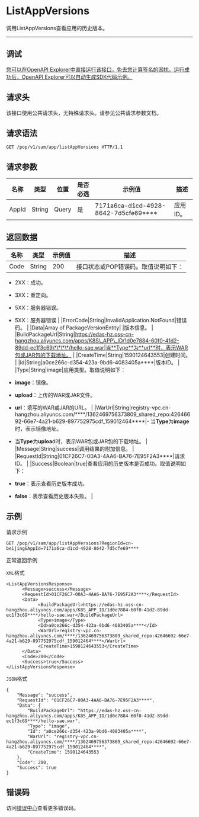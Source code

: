# ListAppVersions

调用ListAppVersions查看应用的历史版本。

****

## 调试

[您可以在OpenAPI Explorer中直接运行该接口，免去您计算签名的困扰。运行成功后，OpenAPI Explorer可以自动生成SDK代码示例。](https://api.aliyun.com/#product=sae&api=ListAppVersions&type=ROA&version=2019-05-06)

## 请求头

该接口使用公共请求头，无特殊请求头。请参见公共请求参数文档。

## 请求语法

```
GET /pop/v1/sam/app/listAppVersions HTTP/1.1
```

## 请求参数

|名称|类型|位置|是否必选|示例值|描述|
|--|--|--|----|---|--|
|AppId|String|Query|是|7171a6ca-d1cd-4928-8642-7d5cfe69\*\*\*\*|应用ID。 |

## 返回数据

|名称|类型|示例值|描述|
|--|--|---|--|
|Code|String|200|接口状态或POP错误码。取值说明如下：

 -   2XX：成功。
-   3XX：重定向。
-   5XX：服务器错误。
-   5XX：服务器错误 |
|ErrorCode|String|InvalidApplication.NotFound|错误码。 |
|Data|Array of PackageVersionEntity| |版本信息。 |
|BuildPackageUrl|String|https://edas-hz.oss-cn-hangzhou.aliyuncs.com/apps/K8S\_APP\_ID/1d0e7884-60f0-41d2-89dd-ec1f3c69\*\*\*\*/hello-sae.war|当**Type**为**url**时，表示WAR包或JAR包的下载地址。 |
|CreateTime|String|1590124643553|创建时间。 |
|Id|String|a0ce266c-d354-423a-9bd6-4083405a\*\*\*\*|版本ID。 |
|Type|String|image|应用类型。取值说明如下：

 -   **image**：镜像。
-   **upload**：上传的WAR或JAR文件。
-   **url**：填写的WAR或JAR的URL。 |
|WarUrl|String|registry-vpc.cn-hangzhou.aliyuncs.com/\*\*\*\*/1362469756373809\_shared\_repo:42646692-66e7-4a21-b629-897752975cdf\_159012464\*\*\*\*|-   当**Type**为**image**时，表示镜像地址。
-   当**Type**为**uploa**d时，表示WAR包或JAR包的下载地址。 |
|Message|String|success|调用结果的附加信息。 |
|RequestId|String|01CF26C7-00A3-4AA6-BA76-7E95F2A3\*\*\*\*|请求ID。 |
|Success|Boolean|true|查看应用的历史版本是否成功。取值说明如下：

 -   **true**：表示查看历史版本成功。
-   **false**：表示查看历史版本失败。 |

## 示例

请求示例

```
GET /pop/v1/sam/app/listAppVersions?RegionId=cn-beijing&AppId=7171a6ca-d1cd-4928-8642-7d5cfe69****
```

正常返回示例

`XML`格式

```
<ListAppVersionsResponse>
      <Message>success</Message>
      <RequestId>01CF26C7-00A3-4AA6-BA76-7E95F2A3****</RequestId>
      <Data>
            <BuildPackageUrl>https://edas-hz.oss-cn-hangzhou.aliyuncs.com/apps/K8S_APP_ID/1d0e7884-60f0-41d2-89dd-ec1f3c69****/hello-sae.war</BuildPackageUrl>
            <Type>image</Type>
            <Id>a0ce266c-d354-423a-9bd6-4083405a****</Id>
            <WarUrl>registry-vpc.cn-hangzhou.aliyuncs.com/****/1362469756373809_shared_repo:42646692-66e7-4a21-b629-897752975cdf_159012464****</WarUrl>
            <CreateTime>1590124643553</CreateTime>
      </Data>
      <Code>200</Code>
      <Success>true</Success>
</ListAppVersionsResponse>
```

`JSON`格式

```
{
    "Message": "success",
    "RequestId": "01CF26C7-00A3-4AA6-BA76-7E95F2A3****",
    "Data": {
        "BuildPackageUrl": "https://edas-hz.oss-cn-hangzhou.aliyuncs.com/apps/K8S_APP_ID/1d0e7884-60f0-41d2-89dd-ec1f3c69****/hello-sae.war",
        "Type": "image",
        "Id": "a0ce266c-d354-423a-9bd6-4083405a****",
        "WarUrl": "registry-vpc.cn-hangzhou.aliyuncs.com/****/1362469756373809_shared_repo:42646692-66e7-4a21-b629-897752975cdf_159012464****",
        "CreateTime": 1590124643553
    },
    "Code": 200,
    "Success": true
}
```

## 错误码

访问[错误中心](https://error-center.aliyun.com/status/product/sae)查看更多错误码。

